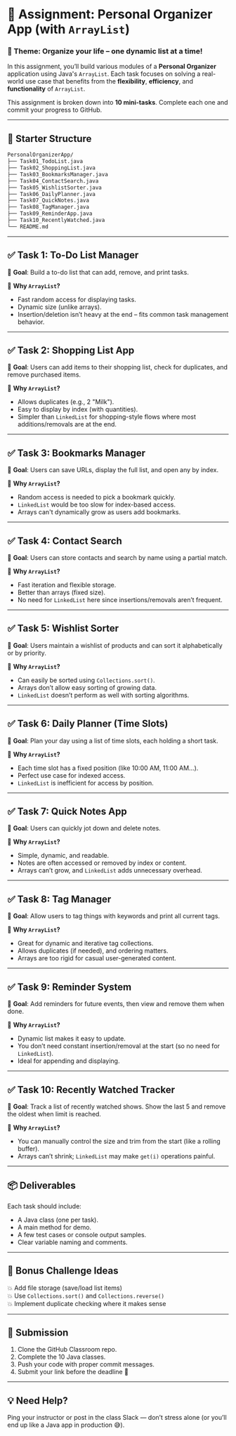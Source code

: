 # 🎯 **Assignment: Personal Organizer App (with `ArrayList`)**  
### 📅 Theme: Organize your life – one dynamic list at a time!

In this assignment, you’ll build various modules of a **Personal Organizer** application using Java's `ArrayList`. Each task focuses on solving a real-world use case that benefits from the **flexibility**, **efficiency**, and **functionality** of `ArrayList`.

This assignment is broken down into **10 mini-tasks**. Complete each one and commit your progress to GitHub.

---

## 🔧 Starter Structure

```bash
PersonalOrganizerApp/
├── Task01_TodoList.java
├── Task02_ShoppingList.java
├── Task03_BookmarksManager.java
├── Task04_ContactSearch.java
├── Task05_WishlistSorter.java
├── Task06_DailyPlanner.java
├── Task07_QuickNotes.java
├── Task08_TagManager.java
├── Task09_ReminderApp.java
├── Task10_RecentlyWatched.java
└── README.md
```

---

## ✅ Task 1: To-Do List Manager

📌 **Goal**: Build a to-do list that can add, remove, and print tasks.

🧠 **Why `ArrayList`?**
- Fast random access for displaying tasks.
- Dynamic size (unlike arrays).
- Insertion/deletion isn’t heavy at the end – fits common task management behavior.

---

## ✅ Task 2: Shopping List App

📌 **Goal**: Users can add items to their shopping list, check for duplicates, and remove purchased items.

🧠 **Why `ArrayList`?**
- Allows duplicates (e.g., 2 "Milk").
- Easy to display by index (with quantities).
- Simpler than `LinkedList` for shopping-style flows where most additions/removals are at the end.

---

## ✅ Task 3: Bookmarks Manager

📌 **Goal**: Users can save URLs, display the full list, and open any by index.

🧠 **Why `ArrayList`?**
- Random access is needed to pick a bookmark quickly.
- `LinkedList` would be too slow for index-based access.
- Arrays can't dynamically grow as users add bookmarks.

---

## ✅ Task 4: Contact Search

📌 **Goal**: Users can store contacts and search by name using a partial match.

🧠 **Why `ArrayList`?**
- Fast iteration and flexible storage.
- Better than arrays (fixed size).
- No need for `LinkedList` here since insertions/removals aren’t frequent.

---

## ✅ Task 5: Wishlist Sorter

📌 **Goal**: Users maintain a wishlist of products and can sort it alphabetically or by priority.

🧠 **Why `ArrayList`?**
- Can easily be sorted using `Collections.sort()`.
- Arrays don’t allow easy sorting of growing data.
- `LinkedList` doesn’t perform as well with sorting algorithms.

---

## ✅ Task 6: Daily Planner (Time Slots)

📌 **Goal**: Plan your day using a list of time slots, each holding a short task.

🧠 **Why `ArrayList`?**
- Each time slot has a fixed position (like 10:00 AM, 11:00 AM...).
- Perfect use case for indexed access.
- `LinkedList` is inefficient for access by position.

---

## ✅ Task 7: Quick Notes App

📌 **Goal**: Users can quickly jot down and delete notes.

🧠 **Why `ArrayList`?**
- Simple, dynamic, and readable.
- Notes are often accessed or removed by index or content.
- Arrays can’t grow, and `LinkedList` adds unnecessary overhead.

---

## ✅ Task 8: Tag Manager

📌 **Goal**: Allow users to tag things with keywords and print all current tags.

🧠 **Why `ArrayList`?**
- Great for dynamic and iterative tag collections.
- Allows duplicates (if needed), and ordering matters.
- Arrays are too rigid for casual user-generated content.

---

## ✅ Task 9: Reminder System

📌 **Goal**: Add reminders for future events, then view and remove them when done.

🧠 **Why `ArrayList`?**
- Dynamic list makes it easy to update.
- You don’t need constant insertion/removal at the start (so no need for `LinkedList`).
- Ideal for appending and displaying.

---

## ✅ Task 10: Recently Watched Tracker

📌 **Goal**: Track a list of recently watched shows. Show the last 5 and remove the oldest when limit is reached.

🧠 **Why `ArrayList`?**
- You can manually control the size and trim from the start (like a rolling buffer).
- Arrays can’t shrink; `LinkedList` may make `get(i)` operations painful.

---

## 📦 Deliverables

Each task should include:
- A Java class (one per task).
- A main method for demo.
- A few test cases or console output samples.
- Clear variable naming and comments.

---

## 🧪 Bonus Challenge Ideas
💥 Add file storage (save/load list items)  
💥 Use `Collections.sort()` and `Collections.reverse()`  
💥 Implement duplicate checking where it makes sense

---

## 🚀 Submission
1. Clone the GitHub Classroom repo.
2. Complete the 10 Java classes.
3. Push your code with proper commit messages.
4. Submit your link before the deadline 🎯

---

## 💡 Need Help?
Ping your instructor or post in the class Slack — don’t stress alone (or you’ll end up like a Java app in production 😅).

